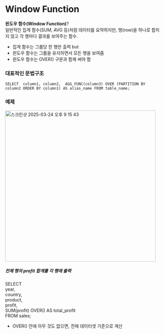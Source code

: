# Window Function
**윈도우 함수(Window Function)**?       
일반적인 집계 함수(SUM, AVG 등)처럼 데이터를 요약하지만, 
행(row)을 하나로 합치지 않고 각 행마다 결과를 보여주는 함수.         
- 집계 함수는 그룹당 한 행만 출력 but      
- 윈도우 함수는 그룹을 유지하면서 모든 행을 보여줌          
- 윈도우 함수는 OVER() 구문과 함께 써야 함
### 대표적인 문법구조
`SELECT 
column1, column2, 
AGG_FUNC(column3) OVER (PARTITION BY column2 ORDER BY column1) AS alias_name
FROM table_name;`

### 예제 
<img width="484" alt="스크린샷 2025-03-24 오후 9 15 43" src="https://github.com/user-attachments/assets/7ace8de0-7f52-4bd1-b0c5-9a1903b96324" />

##### 전체 행의 profit 합계를 각 행에 출력
SELECT      
  year,        
  country,         
  product,          
  profit,         
  SUM(profit) OVER() AS total_profit         
FROM sales;         

-  OVER() 안에 아무 것도 없으면, 전체 데이터셋 기준으로 계산



